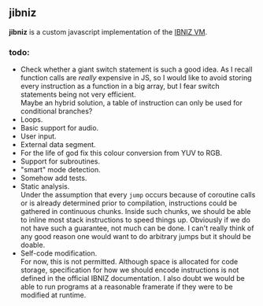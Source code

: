 ## jibniz
**jibniz** is a custom javascript implementation of the [IBNIZ VM](http://pelulamu.net/ibniz/).

### todo:
- Check whether a giant switch statement is such a good idea. As I recall function calls are *really* expensive in JS, so I would like to avoid storing every instruction as a function in a big array, but I fear switch statements being not very efficient.  
  Maybe an hybrid solution, a table of instruction can only be used for conditional branches?
- Loops.
- Basic support for audio.
- User input.
- External data segment.
- For the life of god fix this colour conversion from YUV to RGB.
- Support for subroutines.
- "smart" mode detection.
- Somehow add tests.
- Static analysis.  
  Under the assumption that every `jump` occurs because of coroutine calls or is already determined prior to compilation, instructions could be gathered in continuous chunks. Inside such chunks, we should be able to inline most stack instructions to speed things up.
  Obviously if we do not have such a guarantee, not much can be done. I can't really think of any good reason one would want to do arbitrary jumps but it should be doable.
- Self-code modification.  
  For now, this is not permitted. Although space is allocated for code storage, specification for how we should encode instructions is not defined in the official IBNIZ documentation. I also doubt we would be able to run programs at a reasonable framerate if they were to be modified at runtime.
